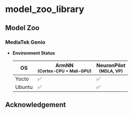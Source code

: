 # model_zoo_library
## Model Zoo
### MediaTek Genio
* **Environment Status**
  
  |         OS       | ArmNN<br><sup>(Cortex-CPU + Mali-GPU) | NeuronPilot<br><sup>(MDLA, VP)  |
  |         ----     |         --------------------          |       -------------------       |
  |      Yocto       |  :white_check_mark: |  :white_check_mark: |
  |      Ubuntu      |  :white_check_mark: |  :white_check_mark: |



## Acknowledgement
